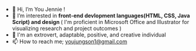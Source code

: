 - 👋 Hi, I’m You Jennie !
- 👀 I’m interested in <B> front-end devlopment languages(HTML, CSS, Java Script) and design </B>
( I'm proficient in Microsoft Office and Illustrator for visualizing research and project outcomes )
- 🌱 I'm an extrovert, adaptable, positive, and creative individual
- 📫 How to reach me; youjungson1@gmail.com

<!---
youjennie/youjennie is a ✨ special ✨ repository because its `README.md` (this file) appears on your GitHub profile.
You can click the Preview link to take a look at your changes.
--->
